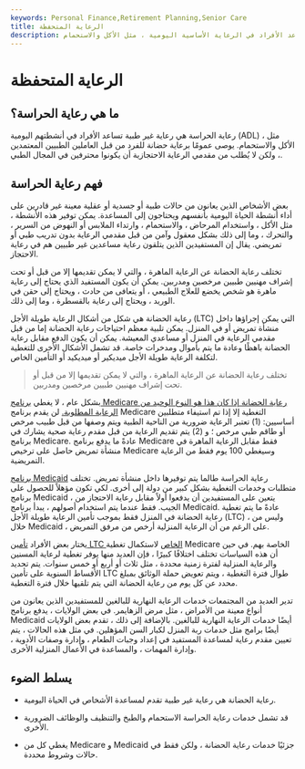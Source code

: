 ```yaml
---
keywords: Personal Finance,Retirement Planning,Senior Care
title: الرعاية المتحفظة
description: رعاية الحضانة هي رعاية غير طبية موصى بها من قبل أخصائي طبي تساعد الأفراد في الرعاية الأساسية اليومية ، مثل الأكل والاستحمام.
---
```


# الرعاية المتحفظة
## ما هي رعاية الحراسة؟

رعاية الحراسة هي رعاية غير طبية تساعد الأفراد في أنشطتهم اليومية (ADL) ، مثل الأكل والاستحمام. يوصى عمومًا برعاية حضانة للفرد من قبل العاملين الطبيين المعتمدين ، ولكن لا يُطلب من مقدمي الرعاية الاحتجازية أن يكونوا محترفين في المجال الطبي.

## فهم رعاية الحراسة

بعض الأشخاص الذين يعانون من حالات طبية أو جسدية أو عقلية معينة غير قادرين على أداء أنشطة الحياة اليومية بأنفسهم ويحتاجون إلى المساعدة. يمكن توفير هذه الأنشطة ، مثل الأكل ، واستخدام المرحاض ، والاستحمام ، وارتداء الملابس أو النهوض من السرير ، والتحرك ، وما إلى ذلك بشكل معقول وآمن من قبل مقدمي الرعاية بدون تدريب طبي أو تمريضي. يقال إن المستفيدين الذين يتلقون رعاية مساعدين غير طبيين هم في رعاية الاحتجاز.

تختلف رعاية الحضانة عن الرعاية الماهرة ، والتي لا يمكن تقديمها إلا من قبل أو تحت إشراف مهنيين طبيين مرخصين ومدربين. يمكن أن يكون المستفيد الذي يحتاج إلى رعاية ماهرة هو شخص يخضع للعلاج الطبيعي ، أو يتعافى من حادث ، ويحتاج إلى حقن في الوريد ، ويحتاج إلى رعاية بالقسطرة ، وما إلى ذلك.

رعاية الحضانة هي شكل من أشكال الرعاية طويلة الأجل (LTC) التي يمكن إجراؤها داخل منشأة تمريض أو في المنزل. يمكن تلبية معظم احتياجات رعاية الحضانة إما من قبل مقدمي الرعاية في المنزل أو مساعدي المعيشة. يمكن أن يكون الدفع مقابل رعاية الحضانة باهظًا وعادة ما يتم بأموال ومدخرات خاصة. قد تشمل الأشكال الأخرى للتغطية لتكلفة الرعاية طويلة الأجل ميديكير أو ميديكيد أو التأمين الخاص.

> تختلف رعاية الحضانة عن الرعاية الماهرة ، والتي لا يمكن تقديمها إلا من قبل أو تحت إشراف مهنيين طبيين مرخصين ومدربين.

>

بشكل عام ، لا يغطي [برنامج Medicare رعاية الحضانة إذا كان هذا هو النوع الوحيد من الرعاية المطلوبة.](/medicare) لن يقدم برنامج Medicare التغطية إلا إذا تم استيفاء متطلبين أساسيين: (1) تعتبر الرعاية ضرورية من الناحية الطبية ويتم وصفها من قبل طبيب مرخص أو طاقم طبي مرخص ؛ و (2) يتم تقديم الرعاية من قبل مقدم رعاية صحية يشارك في برنامج Medicare. عادةً ما يدفع برنامج Medicare فقط مقابل الرعاية الماهرة في منشأة تمريض حاصل على ترخيص Medicare وسيغطي 100 يوم فقط من الرعاية التمريضية.

[برنامج Medicaid](/medicaid) رعاية الحراسة طالما يتم توفيرها داخل منشأة تمريض. تختلف متطلبات وخدمات التغطية بشكل كبير من دولة إلى أخرى. لكي تكون مؤهلاً للحصول على برنامج Medicaid ، يتعين على المستفيدين أن يدفعوا أولاً مقابل رعاية الاحتجاز من الجيب. فقط عندما يتم استخدام أصولهم ، يبدأ برنامج Medicaid. عادةً ما يتم تغطية رعاية الحضانة في المنزل فقط بموجب تأمين الرعاية طويلة الأجل (LTC) ، وليس من خلال Medicaid ، على الرغم من أن الرعاية المنزلية أرخص من مرفق التمريض.

يختار بعض الأفراد [تأمين LTC الخاص](/ltcinsurance) لاستكمال تغطية Medicare الخاصة بهم. في حين أن هذه السياسات تختلف اختلافًا كبيرًا ، فإن العديد منها يوفر تغطية لرعاية المسنين والرعاية المنزلية لفترة زمنية محددة ، مثل ثلاث أو أربع أو خمس سنوات. يتم تحديد الأقساط السنوية على تأمين LTC طوال فترة التغطية ، ويتم تعويض حملة الوثائق بمبلغ محدد عن كل يوم من رعاية الحضانة التي يتم تلقيها خلال فترة التغطية.

تدير العديد من المجتمعات خدمات الرعاية النهارية للبالغين للمستفيدين الذين يعانون من أنواع معينة من الأمراض ، مثل مرض الزهايمر. في بعض الولايات ، يدفع برنامج Medicaid أيضًا خدمات الرعاية النهارية للبالغين. بالإضافة إلى ذلك ، تقدم بعض الولايات أيضًا برامج مثل خدمات ربة المنزل لكبار السن المؤهلين. في مثل هذه الحالات ، يتم تعيين مقدم رعاية لمساعدة المستفيد في إعداد وجبات الطعام ، وإدارة وصفات الأدوية ، وإدارة المهمات ، والمساعدة في الأعمال المنزلية الأخرى.

## يسلط الضوء

- رعاية الحضانة هي رعاية غير طبية تقدم لمساعدة الأشخاص في الحياة اليومية.

- قد تشمل خدمات رعاية الحراسة الاستحمام والطبخ والتنظيف والوظائف الضرورية الأخرى.

- يغطي كل من Medicare و Medicaid جزئيًا خدمات رعاية الحضانة ، ولكن فقط في حالات وشروط محددة.

